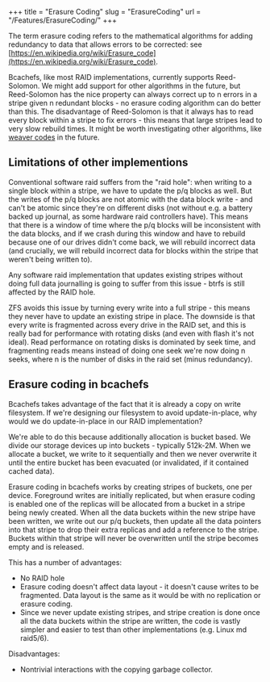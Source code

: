 +++
title = "Erasure Coding"
slug = "ErasureCoding"
url = "/Features/ErasureCoding/"
+++


The term erasure coding refers to the mathematical algorithms for adding
redundancy to data that allows errors to be corrected: see
[https://en.wikipedia.org/wiki/Erasure_code](https://en.wikipedia.org/wiki/Erasure_code).

Bcachefs, like most RAID implementations, currently supports Reed-Solomon. We
might add support for other algorithms in the future, but Reed-Solomon has the
nice property can always correct up to n errors in a stripe given n redundant
blocks - no erasure coding algorithm can do better than this. The disadvantage
of Reed-Solomon is that it always has to read every block within a stripe to fix
errors - this means that large stripes lead to very slow rebuild times. It might
be worth investigating other algorithms, like
[weaver codes](https://www.usenix.org/legacy/events/fast05/tech/full_papers/hafner_weaver/hafner_weaver.pdf) in the future.

## Limitations of other implementions

Conventional software raid suffers from the "raid hole": when writing to a
single block within a stripe, we have to update the p/q blocks as well. But the
writes of the p/q blocks are not atomic with the data block write - and can't be
atomic since they're on different disks (not without e.g. a battery backed up
journal, as some hardware raid controllers have). This means that there is a
window of time where the p/q blocks will be inconsistent with the data blocks,
and if we crash during this window and have to rebuild because one of our drives
didn't come back, we will rebuild incorrect data (and crucially, we will rebuild
incorrect data for blocks within the stripe that weren't being written to).

Any software raid implementation that updates existing stripes without doing
full data journalling is going to suffer from this issue - btrfs is still
affected by the RAID hole.

ZFS avoids this issue by turning every write into a full stripe - this means
they never have to update an existing stripe in place. The downside is that
every write is fragmented across every drive in the RAID set, and this is really
bad for performance with rotating disks (and even with flash it's not ideal).
Read performance on rotating disks is dominated by seek time, and fragmenting
reads means instead of doing one seek we're now doing n seeks, where n is the
number of disks in the raid set (minus redundancy).

## Erasure coding in bcachefs

Bcachefs takes advantage of the fact that it is already a copy on write
filesystem. If we're designing our filesystem to avoid update-in-place, why
would we do update-in-place in our RAID implementation?

We're able to do this because additionally allocation is bucket based. We divide
our storage devices up into buckets - typically 512k-2M. When we allocate a
bucket, we write to it sequentially and then we never overwrite it until the
entire bucket has been evacuated (or invalidated, if it contained cached data).

Erasure coding in bcachefs works by creating stripes of buckets, one per device.
Foreground writes are initially replicated, but when erasure coding is enabled
one of the replicas will be allocated from a bucket in a stripe being newly
created. When all the data buckets within the new stripe have been written, we
write out our p/q buckets, then update all the data pointers into that stripe to
drop their extra replicas and add a reference to the stripe. Buckets within that
stripe will never be overwritten until the stripe becomes empty and is released.

This has a number of advantages:

- No RAID hole
- Erasure coding doesn't affect data layout - it doesn't cause writes to be
   fragmented. Data layout is the same as it would be with no replication or
   erasure coding.
- Since we never update existing stripes, and stripe creation is done once all
   the data buckets within the stripe are written, the code is vastly simpler
   and easier to test than other implementations (e.g. Linux md raid5/6).

Disadvantages:

- Nontrivial interactions with the copying garbage collector.
